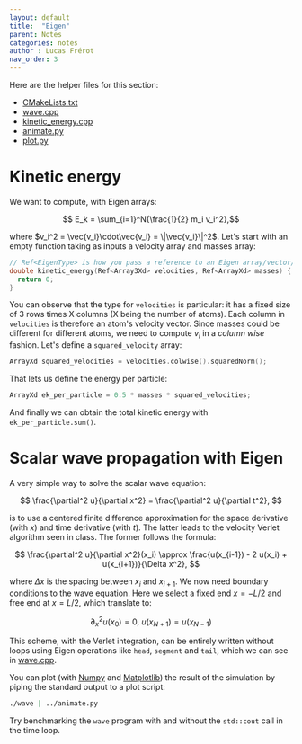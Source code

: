 ```yaml
---
layout: default
title:  "Eigen"
parent: Notes
categories: notes
author : Lucas Frérot
nav_order: 3
---
```


Here are the helper files for this section:

- [CMakeLists.txt](eigen/CMakeLists.txt)
- [wave.cpp](eigen/wave.cpp)
- [kinetic_energy.cpp](eigen/kinetic_energy.cpp)
- [animate.py](eigen/animate.py)
- [plot.py](eigen/plot.py)

# Kinetic energy

We want to compute, with Eigen arrays:

$$ E_k = \sum_{i=1}^N{\frac{1}{2} m_i v_i^2},$$

where $v_i^2 = \vec{v_i}\cdot\vec{v_i} = \|\vec{v_i}\|^2$. Let's start with an
empty function taking as inputs a velocity array and masses array:

```cpp
// Ref<EigenType> is how you pass a reference to an Eigen array/vector/matrix
double kinetic_energy(Ref<Array3Xd> velocities, Ref<ArrayXd> masses) {
  return 0;
}
```

You can observe that the type for `velocities` is particular: it has a fixed
size of 3 rows times X columns (X being the number of atoms). Each column in
`velocities` is therefore an atom's velocity vector. Since masses could be
different for different atoms, we need to compute $v_i$ in a *column wise*
fashion. Let's define a `squared_velocity` array:

```cpp
ArrayXd squared_velocities = velocities.colwise().squaredNorm();
```

That lets us define the energy per particle:

```cpp
ArrayXd ek_per_particle = 0.5 * masses * squared_velocities;
```

And finally we can obtain the total kinetic energy with `ek_per_particle.sum()`.

# Scalar wave propagation with Eigen

A very simple way to solve the scalar wave equation:

$$ \frac{\partial^2 u}{\partial x^2} = \frac{\partial^2 u}{\partial t^2}, $$

is to use a centered finite difference approximation for the space derivative
(with $x$) and time derivative (with $t$). The latter leads to the velocity
Verlet algorithm seen in class. The former follows the formula:

$$ \frac{\partial^2 u}{\partial x^2}(x_i) \approx \frac{u(x_{i-1}) - 2 u(x_i)
      + u(x_{i+1})}{\Delta x^2}, $$
      
where $\Delta x$ is the spacing between $x_i$ and $x_{i+1}$. We now need
boundary conditions to the wave equation. Here we select a fixed end $x = -L/2$ and free
end at $x = L/2$, which translate to:

$$ \partial^2_x u(x_0) = 0,\ u(x_{N+1}) = u(x_{N-1}) $$

This scheme, with the Verlet integration, can be entirely written without loops
using Eigen operations like `head`, `segment` and `tail`, which we can see in
[wave.cpp](eigen/wave.cpp).

You can plot (with [Numpy](https://numpy.org/) and
[Matplotlib](https://matplotlib.org/)) the result of the simulation by piping
the standard output to a plot script:

```bash
./wave | ../animate.py
```

Try benchmarking the `wave` program with and without the `std::cout` call in the
time loop.
